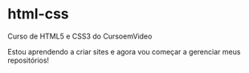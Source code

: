 # html-css
 Curso de HTML5 e CSS3 do CursoemVideo

 Estou aprendendo a criar sites e agora vou começar a gerenciar meus repositórios!
